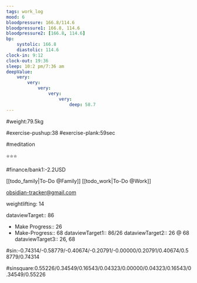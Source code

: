 ```yaml
---
tags: work_log
mood: 6
bloodpressure: 166.8/114.6
bloodpressure1: 166.8, 114.6
bloodpressure2: [166.8, 114.6]
bp:
    systolic: 166.8
    diastolic: 114.6
clock-in: 9:12
clock-out: 19:36
sleep: 10:2 pm/7:36 am
deepValue: 
    very: 
        very: 
            very: 
                very: 
                    very: 
                        deep: 58.7
---
```


#weight:79.5kg

#exercise-pushup:38
#exercise-plank:59sec

#meditation

⭐⭐⭐


#finance/bank1:-2.2USD

[[todo_family|To-Do @Family]]
[[todo_work|To-Do @Work]]

obsidian-tracker@gmail.com

weightlifting: 14

dataviewTarget:: 86
- Make Progress:: 26
- Make-Progress:: 68
dataviewTarget1:: 86/26
dataviewTarget2:: 26 @ 68
dataviewTarget3:: 26, 68

#sin:-0.74314/-0.58779/-0.40674/-0.20791/-0.00000/0.20791/0.40674/0.58779/0.74314

#sinsquare:0.55226/0.34549/0.16543/0.04323/0.00000/0.04323/0.16543/0.34549/0.55226

